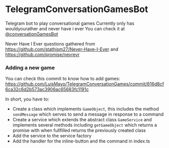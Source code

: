 # TelegramConversationGamesBot
Telegram bot to play conversational games
Currently only has wouldyourather and never have i ever
You can check it at [@conversationGamesBot](t.me/conversationGamesBot)

Never Have I Ever questions gathered from https://github.com/stathism27/Never-Have-I-Ever and https://github.com/promise/nevrevr

### Adding a new game
You can check this commit to know how to add games: https://github.com/LuisMayo/TelegramConversationGames/commit/616d8cf6ca32c6d2b573ac3906ac65683fc1191c

In short, you have to:
 - Create a class which implements `GameObject`, this includes the method `sendMessage` which serves to send a message in response to a command
 - Create a service which extends the abstract class `GameService` and implements several methods including `getGameObject` which returns a promise with when fullfilled returns the previously created class
 - Add the service to the service factory
 - Add the handler for the inline-button and the command in index.ts
